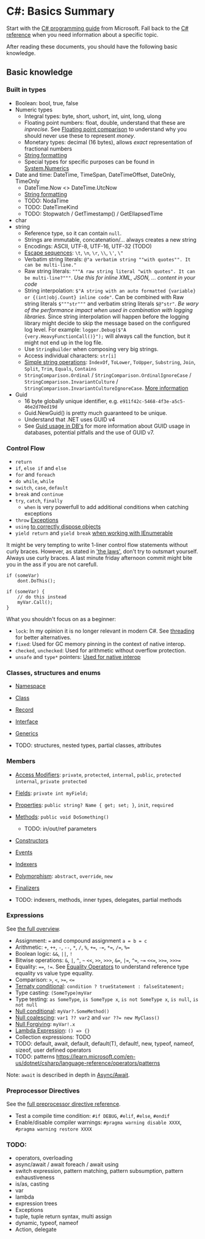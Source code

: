 # C#: Basics Summary

Start with the [C# programming guide](https://learn.microsoft.com/en-us/dotnet/csharp/programming-guide/) from Microsoft. Fall back to the [C# reference](https://learn.microsoft.com/en-us/dotnet/csharp/language-reference/) when you need information about a specific topic.

After reading these documents, you should have the following basic knowledge.

## Basic knowledge

### Built in types

- Boolean: bool, true, false
- Numeric types
    - Integral types: byte, short, ushort, int, uint, long, ulong
    - Floating point numbers: float, double, understand that these are *inprecise*. See [Floating point comparison](https://floating-point-gui.de/errors/comparison/) to understand why you should never use these to represent *money*.
    - Monetary types: decimal (16 bytes), allows *exact* representation of fractional numbers
	- [String formatting](https://learn.microsoft.com/en-us/dotnet/standard/base-types/standard-numeric-format-strings)
	- Special types for specific purposes can be found in [System.Numerics](https://learn.microsoft.com/en-us/dotnet/api/system.numerics?view=net-8.0)
- Date and time: DateTime, TimeSpan, DateTimeOffset, DateOnly, TimeOnly
    - DateTime.Now <> DateTime.UtcNow
	- [String formatting](https://learn.microsoft.com/en-us/dotnet/standard/base-types/standard-date-and-time-format-strings)
	- TODO: NodaTime
	- TODO: DateTimeKind
	- TODO: Stopwatch / GetTimestamp() / GetEllapsedTime
- char
- string
    - Reference type, so it can contain `null`.
    - Strings are immutable, concatenation/... always creates a new string
    - Encodings: ASCII, UTF-8, UTF-16, UTF-32 (TODO)
	- [Escape sequences](https://learn.microsoft.com/en-us/dotnet/csharp/programming-guide/strings/#string-escape-sequences): `\t`, `\n`, `\r`, `\\`, `\'`, `\"`
	- Verbatim string literals: `@"a verbatim string ""with quotes"". It can be multi-line."`
	- Raw string literals: `"""A raw string literal "with quotes". It can be multi-line?"""`. *Use this for inline XML, JSON, ... content in your code*
	- String interpolation: `$"A string with an auto formatted {variable} or {(int)obj.Count} inline code"`. Can be combined with Raw string literals `$"""str"""` and verbatim string literals `$@"str"`. *Be wary of the performance impact when used in combination with logging libraries.* Since string interpolation will happen before the logging library might decide to skip the message based on the configured log level. For example: `logger.Debug($"A {very.HeavyFunctionCall()}");` will always call the function, but it might not end up in the log file.
	- Use `StringBuilder` when composing very big strings.
	- Access individual characters: `str[i]`
	- [Simple string operations](https://learn.microsoft.com/en-us/dotnet/api/system.string?view=net-8.0): `IndexOf`, `ToLower`, `ToUpper`, `Substring`, `Join`, `Split`, `Trim`, `Equals`, `Contains`
	- `StringComparison.Ordinal` / `StringComparison.OrdinalIgnoreCase` / `StringComparison.InvariantCulture` / `StringComparison.InvariantCultureIgnoreCase`. [More information](https://learn.microsoft.com/en-us/dotnet/api/system.stringcomparison?view=net-8.0)
- Guid
    - 16 byte globally unique identifier, e.g. `e911f42c-5468-4f3e-a5c5-46e2d70ed19d`
	- Guid.NewGuid() is pretty much guaranteed to be unique.
	- Understand that .NET uses GUID v4
	- See [Guid usage in DB's](db/Guid_do_dont.md) for more information about GUID usage in databases, potential pitfalls and the use of GUID v7.

### Control Flow

- `return`
- `if`, `else if` and `else`
- `for` and `foreach`
- `do while`, `while`
- `switch`, `case`, `default`
- `break` and `continue`
- `try`, `catch`, `finally`
    - `when` is very powerfull to add additional conditions when catching exceptions
- `throw` [Exceptions](https://learn.microsoft.com/en-us/dotnet/csharp/language-reference/language-specification/exceptions)
- `using` [to correctly dispose objects](https://learn.microsoft.com/en-us/dotnet/csharp/language-reference/statements/using)
- `yield return` and `yield break` [when working with IEnumerable<T>](https://learn.microsoft.com/en-us/dotnet/csharp/language-reference/statements/yield)

It might be very tempting to write 1-liner control flow statements without curly braces.
However, as stated in ['the laws'](general/The_laws.md), don't try to outsmart yourself. Always use curly braces. A last minute friday afternoon commit might bite you in the ass if you are not carefull.

```
if (someVar)
	dont.DoThis();

if (someVar) {
	// do this instead
	myVar.Call();
}
```

What you shouldn't focus on as a beginner:

- `lock`: In my opinion it is no longer relevant in modern C#. See [threading](dotnet/Threading.md) for better alternatives.
- `fixed`: Used for GC memory pinning in the context of native interop.
- `checked`, `unchecked`: Used for arithmetic without overflow protection.
- `unsafe` and `type*` pointers: [Used for native interop](https://learn.microsoft.com/en-us/dotnet/csharp/language-reference/unsafe-code)


### Classes, structures and enums

- [Namespace](https://learn.microsoft.com/en-us/dotnet/csharp/fundamentals/types/namespaces)
- [Class](https://learn.microsoft.com/en-us/dotnet/csharp/fundamentals/types/classes)
- [Record](https://learn.microsoft.com/en-us/dotnet/csharp/fundamentals/types/records)
- [Interface](https://learn.microsoft.com/en-us/dotnet/csharp/fundamentals/types/interfaces)
- [Generics](https://learn.microsoft.com/en-us/dotnet/csharp/programming-guide/generics/generic-type-parameters)

- TODO: structures, nested types, partial classes, attributes


### Members

- [Access Modifiers](https://learn.microsoft.com/en-us/dotnet/csharp/programming-guide/classes-and-structs/access-modifiers): `private`, `protected`, `internal`, `public`, `protected internal`, `private protected`
- [Fields](https://learn.microsoft.com/en-us/dotnet/csharp/programming-guide/classes-and-structs/fields): `private int myField;`
- [Properties](https://learn.microsoft.com/en-us/dotnet/csharp/programming-guide/classes-and-structs/properties): `public string? Name { get; set; }`, `init`, `required`
- [Methods](https://learn.microsoft.com/en-us/dotnet/csharp/programming-guide/classes-and-structs/methods): `public void DoSomething()`
    - TODO: in/out/ref parameters
- [Constructors](https://learn.microsoft.com/en-us/dotnet/csharp/programming-guide/classes-and-structs/constructors)
- [Events](https://learn.microsoft.com/en-us/dotnet/csharp/programming-guide/events/)
- [Indexers](https://learn.microsoft.com/en-us/dotnet/csharp/programming-guide/indexers/)
- [Polymorphism](https://learn.microsoft.com/en-us/dotnet/csharp/programming-guide/classes-and-structs/versioning-with-the-override-and-new-keywords): `abstract`, `override`, `new`
- [Finalizers](https://learn.microsoft.com/en-us/dotnet/csharp/programming-guide/classes-and-structs/finalizers)

- TODO: indexers, methods, inner types, delegates, partial methods

### Expressions

See [the full overview](https://learn.microsoft.com/en-us/dotnet/csharp/language-reference/operators/).

- Assignment: `=` and compound assignment `a = b = c`
- Arithmetic: `+`, `++`, `-`, `--`, `*`, `/`, `%`, `+=`, `-=`, `*=`, `/=`, `%=`
- Boolean logic: `&&`, `||`, `!`
- Bitwise operations: `&`, `|`, `^`, `~` `<<`, `>>`, `>>>`, `&=`, `|=`, `^=`, `~=` `<<=`, `>>=`, `>>>=`
- Equality: `==`, `!=`. See [Equality Operators](https://learn.microsoft.com/en-us/dotnet/csharp/language-reference/operators/equality-operators) to understand reference type equality vs value type equality.
- Comparison: `>`, `<`, `>=`, `<=`
- [Ternaty conditional](https://learn.microsoft.com/en-us/dotnet/csharp/language-reference/operators/conditional-operator): `condition ? trueStatement : falseStatement;`
- Type casting: `(SomeType)myVar`
- Type testing: `as SomeType`, `is SomeType x`, `is not SomeType x`, `is null`, `is not null`
- [Null conditional](https://learn.microsoft.com/en-us/dotnet/csharp/language-reference/operators/member-access-operators#null-conditional-operators--and-): `myVar?.SomeMethod()`
- [Null coalescing](https://learn.microsoft.com/en-us/dotnet/csharp/language-reference/operators/null-coalescing-operator): `var1 ?? var2` and `var ??= new MyClass()`
- [Null Forgiving](https://learn.microsoft.com/en-us/dotnet/csharp/language-reference/operators/null-forgiving): `myVar!.x`
- [Lambda Expression](https://learn.microsoft.com/en-us/dotnet/csharp/language-reference/operators/lambda-operator): `() => {}`
- Collection expressions: TODO
- TODO: default, await, default, default(T), default!, new, typeof, nameof, sizeof, user defined operators
- TODO: patterns https://learn.microsoft.com/en-us/dotnet/csharp/language-reference/operators/patterns

Note: `await` is described in depth in [Async/Await](Async_await.md).

### Preprocessor Directives

See the [full preprocessor directive reference](https://learn.microsoft.com/en-us/dotnet/csharp/language-reference/preprocessor-directives).

- Test a compile time condition: `#if DEBUG`, `#elif`, `#else`, `#endif`
- Enable/disable compiler warnings: `#pragma warning disable XXXX`, `#pragma warning restore XXXX`

### TODO:

- operators, overloading
- async/await / await foreach / await using
- switch expression, pattern matching, pattern subsumption, pattern exhaustiveness
- is/as, casting
- var
- lambda
- expression trees
- Exceptions
- tuple, tuple return syntax, multi assign
- dynamic, typeof, nameof
- Action, delegate